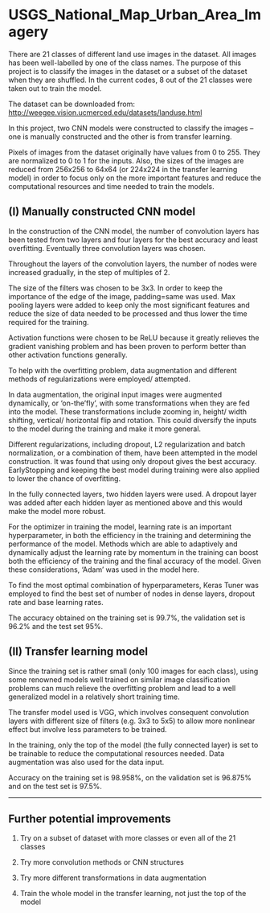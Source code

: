 # USGS_National_Map_Urban_Area_Imagery

There are 21 classes of different land use images in the dataset. All images has been well-labelled by one of the class names. The purpose of this project is to classify the images in the dataset or a subset of the dataset when they are shuffled. In the current codes, 8 out of the 21 classes were taken out to train the model.

The dataset can be downloaded from: http://weegee.vision.ucmerced.edu/datasets/landuse.html

In this project, two CNN models were constructed to classify the images – one is manually constructed and the other is from transfer learning.

Pixels of images from the dataset originally have values from 0 to 255. They are normalized to 0 to 1 for the inputs. Also, the sizes of the images are reduced from 256x256 to 64x64 (or 224x224 in the transfer learning model) in order to focus only on the more important features and reduce the computational resources and time needed to train the models.

(I) Manually constructed CNN model
-------------------------------------------------

In the construction of the CNN model, the number of convolution layers has been tested from two layers and four layers for the best accuracy and least overfitting. Eventually three convolution layers was chosen. 

Throughout the layers of the convolution layers, the number of nodes were increased gradually, in the step of multiples of 2. 

The size of the filters was chosen to be 3x3. In order to keep the importance of the edge of the image, padding=same was used. Max pooling layers were added to keep only the most significant features and reduce the size of data needed to be processed and thus lower the time required for the training.

Activation functions were chosen to be ReLU because it greatly relieves the gradient vanishing problem and has been proven to perform better than other activation functions generally.

To help with the overfitting problem, data augmentation and different methods of regularizations were employed/ attempted. 

In data augmentation, the original input images were augmented dynamically, or ‘on-the’fly’,  with some transformations when they are fed into the model. These transformations include zooming in, height/ width shifting, vertical/ horizontal flip and rotation. This could diversify the inputs to the model during the training and make it more general.

Different regularizations, including dropout, L2 regularization and batch normalization, or a combination of them, have been attempted in the model construction. It was found that using only dropout gives the best accuracy. EarlyStopping and keeping the best model during training were also applied to lower the chance of overfitting.

In the fully connected layers, two hidden layers were used. A dropout layer was added after each hidden layer as mentioned above and this would make the model more robust. 

For the optimizer in training the model, learning rate is an important hyperparameter, in both the efficiency in the training and determining the performance of the model. Methods which are able to adaptively and dynamically adjust the learning rate by momentum in the training can boost both the efficiency of the training and the final accuracy of the model. Given these considerations, ‘Adam’ was used in the model here.

To find the most optimal combination of hyperparameters, Keras Tuner was employed to find the best set of number of nodes in dense layers, dropout rate and base learning rates. 

The accuracy obtained on the training set is 99.7%, the validation set is 96.2% and the test set 95%. 

(II) Transfer learning model
-------------------------------------------------

Since the training set is rather small (only 100 images for each class), using some renowned models well trained on similar image classification problems can much relieve the overfitting problem and lead to a well generalized model in a relatively short training time.

The transfer model used is VGG, which involves consequent convolution layers with different size of filters (e.g. 3x3 to 5x5) to allow more nonlinear effect but involve less parameters to be trained. 

In the training, only the top of the model (the fully connected layer) is set to be trainable to reduce the computational resources needed. Data augmentation was also used for the data input.

Accuracy on the training set is 98.958%, on the validation set is 96.875% and on the test set is 97.5%.

-------------------------------------------------
  Further potential improvements
-------------------------------------------------

1) Try on a subset of dataset with more classes or even all of the 21 classes

2) Try more convolution methods or CNN structures 

3) Try more different transformations in data augmentation

4) Train the whole model in the transfer learning, not just the top of the model


